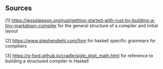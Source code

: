 ## Sources
[1] https://jesselawson.org/rust/getting-started-with-rust-by-building-a-tiny-markdown-compiler for the general structure of a compiler and initial layout

[2] https://www.stephendiehl.com/llvm for haskell specific grammars for compiliers

[3] https://g-ford.github.io/cradle/sigle_digit_math.html for reference to building a structured compiler in Haskell
